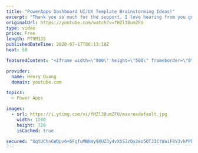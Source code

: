 ```yaml
---
title: "PowerApps Dashboard UI/UX Template Brainstorming Ideas!"
excerpt: "Thank you so much for the support. I love hearing from you guys and will do my best to get back!  In this video, I show you some ideas I had for designing a dashboard. You can freely pull anything you want from these videos and copy them for your own! Impress your boss, co-workers, etc.  I highly recommend"
originalUrl: https://youtube.com/watch?v=fHZl38umZFU
type: video
price: Free
length: PT9M13S
publishedDateTime: 2020-07-17T06:13:18Z
heat: 50

featuredContent: "<iframe width=\"800\" height=\"500\" frameborder=\"0\" src=\"https://www.youtube.com/embed/fHZl38umZFU\" allow=\"accelerometer; autoplay; encrypted-media; gyroscope; picture-in-picture\" allowfullscreen></iframe>"

provider:
  name: Henry Ouang
  domain: youtube.com

topics:
  - Power Apps

images:
  - url: https://i.ytimg.com/vi/fHZl38umZFU/maxresdefault.jpg
    width: 1280
    height: 720
    isCached: true

secured: "UqtUChn6WQpv6+bFqfuMBhHy9XUZ3y4vXbSJzQs2eo5OTJICtWaiF8V3vkPPbrCRWyDynFQjxrrjNA9ym7BJZsG8T6hfWESttGLFBQUkIj1jTT903vjEpy3Sa2Wu9HxHQEfhNDi+MREVzJ9QH21Dpk9hHoPsOZuhqim45DPMiWR0WKUO02KbO8V8tVRK5GDMlFU2nTbjfB8aP6L+L+wNm9yUMLcaNKQUZUdBstnI3hWv9PRFcdsIExzaMoRIf1wpXA8IIQbXlZBRqoGa3x92geSOog3aj91/cRlb1tiCVUpsqzSrR7n1sSk143s+OAmW31E1LqkYGEcJkn98feN29/GRnu3n6x60bJEmGoM9AV5gXHshfr7k+EBjHepf5o/EgJK0dzPVokbRu3uTZn4PM8r2Jsrp+Ita1w9yxOH3l6A=;79ayPtRPntoPbpgWc3xclg=="
---
```


